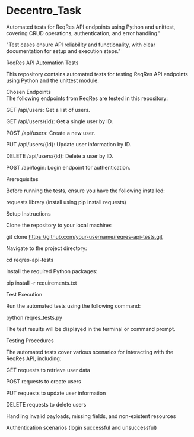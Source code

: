 # Decentro_Task
Automated tests for ReqRes API endpoints using Python and unittest, covering CRUD operations, authentication, and error handling." 

"Test cases ensure API reliability and functionality, with clear documentation for setup and execution steps." <br>

ReqRes API Automation Tests<br>

This repository contains automated tests for testing ReqRes API endpoints using Python and the unittest module.<br>

Chosen Endpoints<br>
The following endpoints from ReqRes are tested in this repository:<br>

GET /api/users: Get a list of users.

GET /api/users/{id}: Get a single user by ID.

POST /api/users: Create a new user.

PUT /api/users/{id}: Update user information by ID.

DELETE /api/users/{id}: Delete a user by ID.

POST /api/login: Login endpoint for authentication.

Prerequisites

Before running the tests, ensure you have the following installed:


requests library (install using pip install requests)

Setup Instructions

Clone the repository to your local machine:

git clone https://github.com/your-username/reqres-api-tests.git

Navigate to the project directory:

cd reqres-api-tests

Install the required Python packages:

pip install -r requirements.txt

Test Execution

Run the automated tests using the following command:


python reqres_tests.py

The test results will be displayed in the terminal or command prompt.

Testing Procedures

The automated tests cover various scenarios for interacting with the ReqRes API, including:

GET requests to retrieve user data

POST requests to create users

PUT requests to update user information

DELETE requests to delete users

Handling invalid payloads, missing fields, and non-existent resources

Authentication scenarios (login successful and unsuccessful)
